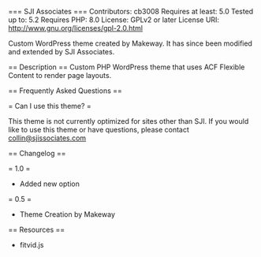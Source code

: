 === SJI Associates ===
Contributors: cb3008
Requires at least: 5.0
Tested up to: 5.2
Requires PHP: 8.0
License: GPLv2 or later
License URI: http://www.gnu.org/licenses/gpl-2.0.html

Custom WordPress theme created by Makeway. It has since been modified and extended by SJI Associates.

== Description ==
Custom PHP WordPress theme that uses ACF Flexible Content to render page layouts.

== Frequently Asked Questions ==

= Can I use this theme? =

This theme is not currently optimized for sites other than SJI. If you would like to use this theme or have questions, please contact collin@sjissociates.com

== Changelog ==

= 1.0 =
* Added new option

= 0.5 =
* Theme Creation by Makeway


== Resources ==
* fitvid.js
